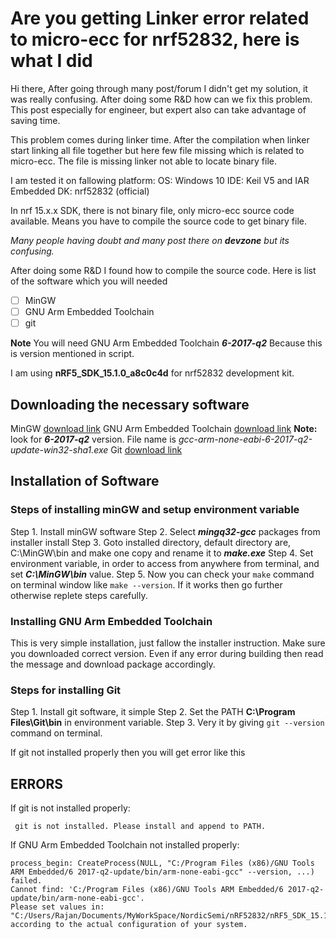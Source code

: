 # Are you getting Linker error related to micro-ecc for nrf52832, here is what I did

Hi there, 
After going through many post/forum I didn't get my solution, it was really confusing. After doing some R&D how can we fix this problem. This post especially for engineer, but expert also can take advantage of saving time.
   
This problem comes during linker time. After the compilation when linker start linking all file together but here few file missing which is related to micro-ecc. The file is missing linker not able to locate binary file. 

I am tested it on fallowing platform:
OS: Windows 10
IDE: Keil V5 and IAR Embedded
DK: nrf52832 (official)

In nrf 15.x.x SDK, there is not binary file, only micro-ecc source code available. Means you have to compile the source code to get binary file.
 
  *Many people having doubt and many post there on **devzone** but its confusing.*

 After doing some R&D I found how to compile the source code.
 Here is list of the software which you will needed
 - [ ] MinGW
 - [ ] GNU Arm Embedded Toolchain
 - [ ] git
 
 **Note** You will need GNU Arm Embedded Toolchain ***6-2017-q2***
Because this is version mentioned in script. 

I am using **nRF5_SDK_15.1.0_a8c0c4d** for nrf52832 development kit.

## Downloading the necessary software
MinGW [download link](https://sourceforge.net/projects/mingw/)
GNU Arm Embedded Toolchain [download link](https://developer.arm.com/open-source/gnu-toolchain/gnu-rm/downloads)
**Note:** look for ***6-2017-q2*** version. File name is *gcc-arm-none-eabi-6-2017-q2-update-win32-sha1.exe*
Git [download link](https://git-scm.com/download/win)
## Installation of Software
### Steps of installing  minGW and setup environment variable
 Step 1. Install minGW software
 Step 2. Select ***mingq32-gcc*** packages from installer install
 Step 3. Goto installed directory, default directory are, C:\MinGW\bin and make one copy and rename it to ***make.exe*** 
 Step 4. Set environment variable, in order to access from anywhere from terminal, and set ***C:\MinGW\bin*** value. 
 Step 5. Now you can check your `make` command on terminal window like `make --version`. If it works then go further otherwise replete steps carefully. 

### Installing GNU Arm Embedded Toolchain
This is very simple installation, just fallow the installer instruction.
Make sure you downloaded correct version. Even if any error during building then read the message and download package accordingly.

### Steps for installing Git
Step 1. Install git software, it simple
Step 2.  Set the PATH **C:\Program Files\Git\bin** in environment variable.
Step 3. Very it by giving `git --version` command on terminal.



If git not installed properly then you will get error like this


## ERRORS

 If git is not installed properly:
 
	 git is not installed. Please install and append to PATH.
If GNU Arm Embedded Toolchain not installed properly:


	process_begin: CreateProcess(NULL, "C:/Program Files (x86)/GNU Tools ARM Embedded/6 2017-q2-update/bin/arm-none-eabi-gcc" --version, ...) failed. 
	Cannot find: 'C:/Program Files (x86)/GNU Tools ARM Embedded/6 2017-q2-update/bin/arm-none-eabi-gcc'.
	Please set values in: "C:/Users/Rajan/Documents/MyWorkSpace/NordicSemi/nRF52832/nRF5_SDK_15.1.0_a8c0c4d/components/toolchain/gcc/Makefile.windows"
	according to the actual configuration of your system.
